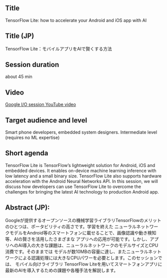 
## Title

TensorFlow Lite: how to accelerate your Android and iOS app with AI

## Title (JP)

TensorFlow Lite：モバイルアプリをAIで賢くする方法

## Session duration

about 45 min

## Video

[Google I/O session YouTube video](https://www.youtube.com/watch?v=25ISTLhz0ys)

## Target audience and level

Smart phone developers, embedded system designers. Intermediate level (requires no ML expertise)

## Short agenda

TensorFlow Lite is TensorFlow’s lightweight solution for Android, iOS and embedded devices. It enables on-device machine learning inference with low latency and a small binary size. TensorFlow Lite also supports hardware acceleration with the Android Neural Networks API. In this session, we will discuss how developers can use TensorFlow Lite to overcome the challenges for bringing the latest AI technology to production Android app.

## Abstract (JP):

Googleが提供するオープンソースの機械学習ライブラリTensorFlowのメリットのひとつは、ポータビリティの高さです。学習を終えた
ニューラルネットワークモデルをAndroid等のスマートフォンに載せることで、画像認識や動き検知等、AIの賢さを活用したさまざまな
アプリへの応用が可能です。しかし、アプリへのAI導入の大きな課題は、ニューラルネットワークのモデルサイズとCPU消費です。そのままでは
モデルが数10MBの容量に達し、またニューラルネットワークによる認識処理には大きなCPUパワーを必要とします。このセッションでは、
モバイル向けライブラリ TensorFlow Liteを用いてスマートフォンアプリに最新のAIを導入するための課題や各種手法を解説します。


